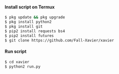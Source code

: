 #### Install script on Termux
```bash
$ pkg update && pkg upgrade
$ pkg install python2
$ pkg install git
$ pip2 install requests bs4
$ pip2 install futures
$ git clone https://github.com/Fall-Xavier/xavier
```
#### Run script
```bash
$ cd xavier
$ python2 run.py
```
